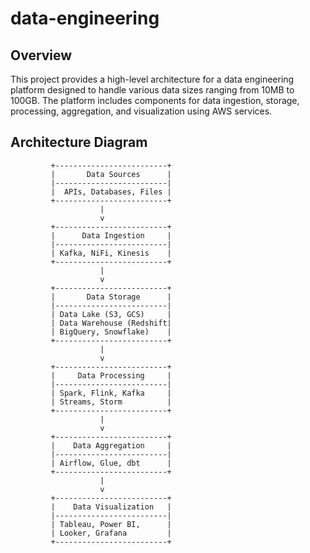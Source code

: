 # data-engineering

## Overview
This project provides a high-level architecture for a data engineering platform designed to handle various data sizes ranging from 10MB to 100GB. The platform includes components for data ingestion, storage, processing, aggregation, and visualization using AWS services.

## Architecture Diagram

             +-------------------------+
             |       Data Sources      |
             |-------------------------|
             |  APIs, Databases, Files |
             +-------------------------+
                        |
                        v
             +-------------------------+
             |      Data Ingestion     |
             |-------------------------|
             | Kafka, NiFi, Kinesis    |
             +-------------------------+
                        |
                        v
             +-------------------------+
             |       Data Storage      |
             |-------------------------|
             | Data Lake (S3, GCS)     |
             | Data Warehouse (Redshift|
             | BigQuery, Snowflake)    |
             +-------------------------+
                        |
                        v
             +-------------------------+
             |     Data Processing     |
             |-------------------------|
             | Spark, Flink, Kafka     |
             | Streams, Storm          |
             +-------------------------+
                        |
                        v
             +-------------------------+
             |    Data Aggregation     |
             |-------------------------|
             | Airflow, Glue, dbt      |
             +-------------------------+
                        |
                        v
             +-------------------------+
             |    Data Visualization   |
             |-------------------------|
             | Tableau, Power BI,      |
             | Looker, Grafana         |
             +-------------------------+
